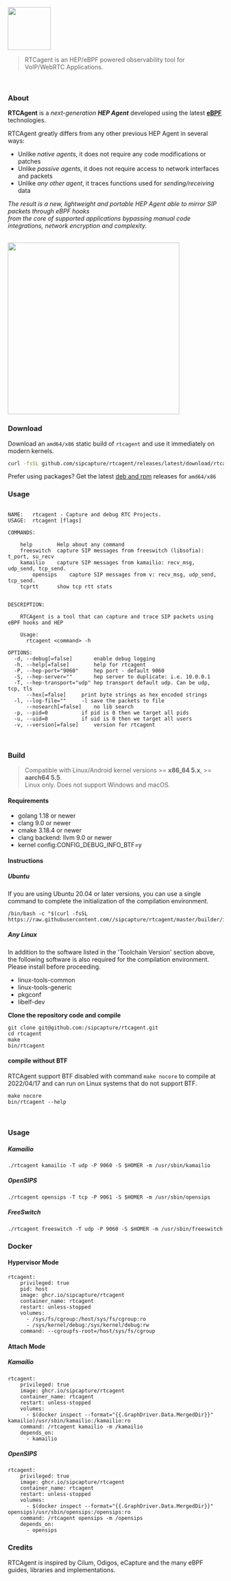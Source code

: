 <a href="https://github.com/sipcapture">
<img src="https://github.com/sipcapture/rtcagent/assets/1423657/e1d78a7e-cf2e-4775-9177-b0a730ba66c6" height=100>
</a>

> RTCagent is an HEP/eBPF powered observability tool for VoIP/WebRTC Applications.

<br>

### About

**RTCAgent** is a _next-generation **HEP Agent**_ developed using the latest **[eBPF](https://ebpf.io)** technologies.

RTCAgent greatly differs from any other previous HEP Agent in several ways:

- Unlike _native agents_, it does not require any code modifications or patches
- Unlike _passive agents_, it does not require access to network interfaces and packets
- Unlike _any other agent_, it traces functions used for _sending/receiving_ data

_The result is a new, lightweight and portable HEP Agent able to mirror SIP packets through eBPF hooks<br>
from the core of supported applications bypassing manual code integrations, network encryption and complexity._

<br>

<a href="https://github.com/sipcapture">
<img src="https://github.com/sipcapture/rtcagent/assets/1423657/3869ea12-f172-40d8-9baf-5f7a82b9e09c" height=400>
</a>


### Download
Download an `amd64/x86` static build of `rtcagent` and use it immediately on modern kernels.
```bash
curl -fsSL github.com/sipcapture/rtcagent/releases/latest/download/rtcagent -O && chmod +x rtcagent
```

Prefer using packages? Get the latest [deb and rpm](https://github.com/sipcapture/rtcagent/releases) releases for `amd64/x86`

### Usage

```

NAME:	rtcagent - Capture and debug RTC Projects.
USAGE:	rtcagent [flags]

COMMANDS:

	help		Help about any command
	freeswitch	capture SIP messages from freeswitch (libsofia): t_port, su_recv
	kamailio	capture SIP messages from kamailio: recv_msg, udp_send, tcp_send.
        opensips	capture SIP messages from v: recv_msg, udp_send, tcp_send.
	tcprtt		show tcp rtt stats


DESCRIPTION:

	RTCAgent is a tool that can capture and trace SIP packets using eBPF hooks and HEP
	
	Usage:
	  rtcagent <command> -h

OPTIONS:
  -d, --debug[=false]		enable debug logging
  -h, --help[=false]		help for rtcagent
  -P, --hep-port="9060"		hep port - default 9060
  -S, --hep-server=""		hep server to duplicate: i.e. 10.0.0.1
  -T, --hep-transport="udp"	hep transport default udp. Can be udp, tcp, tls
      --hex[=false]		print byte strings as hex encoded strings
  -l, --log-file=""		-l save the packets to file
      --nosearch[=false]	no lib search
  -p, --pid=0			if pid is 0 then we target all pids
  -u, --uid=0			if uid is 0 then we target all users
  -v, --version[=false]		version for rtcagent

```

<br>

### Build

> Compatible with Linux/Android kernel versions >= **x86_64 5.x**, >= **aarch64 5.5**.<br>
> Linux only. Does not support Windows and macOS.

#### Requirements 
* golang 1.18 or newer
* clang 9.0 or newer
* cmake 3.18.4 or newer
* clang backend: llvm 9.0 or newer
* kernel config:CONFIG_DEBUG_INFO_BTF=y

#### Instructions

##### Ubuntu
If you are using Ubuntu 20.04 or later versions, you can use a single command to complete the initialization of the compilation environment.
```shell
/bin/bash -c "$(curl -fsSL https://raw.githubusercontent.com//sipcapture/rtcagent/master/builder/init_env.sh)"
```
##### Any Linux
In addition to the software listed in the 'Toolchain Version' section above, the following software is also required for the compilation environment. Please install before proceeding.

* linux-tools-common
* linux-tools-generic
* pkgconf
* libelf-dev

**Clone the repository code and compile**
```shell
git clone git@github.com:/sipcapture/rtcagent.git
cd rtcagent
make
bin/rtcagent
```
#### compile without BTF
RTCAgent support BTF disabled with command `make nocore` to compile at 2022/04/17 and can run on Linux systems that do not support BTF.
```shell
make nocore
bin/rtcagent --help
```

<br>

### Usage
##### Kamailio
```
./rtcagent kamailio -T udp -P 9060 -S $HOMER -m /usr/sbin/kamailio
```
##### OpenSIPS
```
./rtcagent opensips -T tcp -P 9061 -S $HOMER -m /usr/sbin/opensips
```
##### FreeSwitch
```
./rtcagent freeswitch -T udp -P 9060 -S $HOMER -m /usr/sbin/freeswitch
```

### Docker
#### Hypervisor Mode
```
rtcagent:
    privileged: true
    pid: host
    image: ghcr.io/sipcapture/rtcagent
    container_name: rtcagent
    restart: unless-stopped
    volumes:
      - /sys/fs/cgroup:/host/sys/fs/cgroup:ro
      - /sys/kernel/debug:/sys/kernel/debug:rw
    command: --cgroupfs-root=/host/sys/fs/cgroup
```

#### Attach Mode
##### Kamailio
```
rtcagent:
    privileged: true
    image: ghcr.io/sipcapture/rtcagent
    container_name: rtcagent
    restart: unless-stopped
    volumes:
      - $(docker inspect --format="{{.GraphDriver.Data.MergedDir}}" kamailio)/usr/sbin/kamailio:/kamailio:ro
    command: /rtcagent kamailio -m /kamailio
    depends_on:
      - kamailio
```
##### OpenSIPS
```
rtcagent:
    privileged: true
    image: ghcr.io/sipcapture/rtcagent
    container_name: rtcagent
    restart: unless-stopped
    volumes:
      - $(docker inspect --format="{{.GraphDriver.Data.MergedDir}}" opensips)/usr/sbin/opensips:/opensips:ro
    command: /rtcagent opensips -m /opensips
    depends_on:
      - opensips
```


### Credits

RTCAgent is inspired by Cilum, Odigos, eCapture and the many eBPF guides, libraries and implementations.
